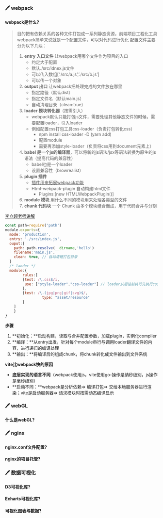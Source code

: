 ### :pen: webpack

#### webpack是什么?

> 目的把有依赖关系的各种文件打包成一系列静态资源，前端项目工程化工具
> webpack简单来说就是一个配置文件，可以对代码进行优化
> 配置文件主要分为以下几块：
>
> 1. **entry 入口文件** 让webpack用哪个文件作为项目的入口
>    + 约定大于配置
>    + 默认./src/idnex.js文件
>    + 可以传入数组[‘./src/a.js’,’./src/b.js’]
>    + 可以传一个对象
> 2. **output 出口** 让webpack把处理完成的文件放在哪里
>    + 指定路径（默认dist）
>    + 指定文件名（默认main.js）
>    + 自动清理目录（clean:true）
> 3. **loader 模块转化器**（按需引入）
>    + webpack默认只能打包js文件，需要处理其他静态文件的时候，需要配置loader，引入loader
>    + 例如配置css打包工具css-loader（负责打包转化css）
>      + npm install css-loader -D (yarn add)
>      + 配置module
>      + 需要再添加style-loader（负责将css用到document元素上）
> 4. **babel 是一个js的编译器**，可以将新的js语法/jsx等语法转换为原生的js语法（提高代码的兼容性）
>    + babel也是一个loader
>    + 设置兼容性（browrealist）
> 5. **plugin 插件** 
>    + <u>插件用来拓展webpack功能</u>
>    + Html-webpack-plugin 自动构建html文件
>      + Plugins:[new HTMLWebpackPlugin()]
> 6. **module 模块** 用什么不同的模块用来处理各类型的文件
> 7. **chunk 代码块** 一个 Chunk 由多个模块组合而成，用于代码合并与分割

[李立超老师讲解](https://www.bilibili.com/video/BV1Kd4y147gg/?p=2&spm_id_from=pageDriver&vd_source=084728306193898208d80f40ece2975b)

```js
const path=require('path')
module.exports={
  mode: 'production',
  entry: './src/index.js',
  ouput:{
    path: path.resolve(__dirname,'hello')
    filename:'main.js',
    clean: true, // 自动清理打包目录
  }
  /* laoder */
  module:{
		rules:[
        {test: /\.css$/i,
         use: ["style-loader","css-loader"] // loader从后往前执行先执行css-loader，style-loader
        },
        {test: /\.(jpg|png|gif|svg)$/,
				 type: "asset/resource"       
        }
  	]  
	}
}
```

**步骤**

1. **初始化：**启动构建，读取与合并配置参数，加载plugin，实例化complier
2. **编译：**从entry出发，针对每个module串行与调用loader翻译文件的内容，进行递归的编译处理
3. **输出：**将编译后的组成chunk，将chunk转化成文件输出到文件系统

**vite比webpack快的原因**

+ **底层实现的语言不同**（webpack使用js，vite使用go-操作是纳秒级别，js操作是毫秒级别）
+ **启动不同：**webpack是分析依赖=> 编译打包=> 交给本地服务器进行渲染；vite是启动服务器=> 请求模块时按需动态编译显示

### :pen: webGL

#### 什么是webGL?



### :pen: nginx

#### nginx.conf文件配置?

#### nginx的项目托管?



### :pen: 数据可视化

#### D3可视化库?

#### Echarts可视化库?

#### 可视化图表与数据?



